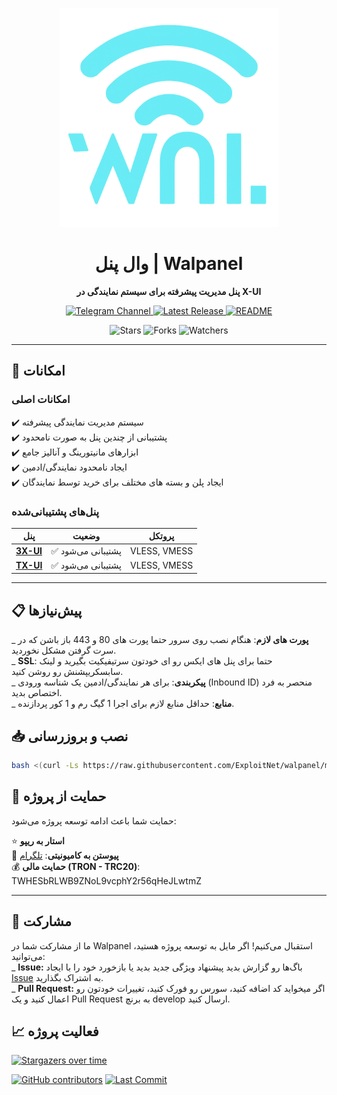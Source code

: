 <p align="center">
  <img width="350px" src="./media/walpanel.png" alt="Walpanel">
  <h1 align="center">وال پنل | Walpanel</h1>
  <p align="center"><b>پنل مدیریت پیشرفته برای سیستم نمایندگی در X-UI</b></p>
  
  <p align="center">
    <a href="https://t.me/primez_dev">
      <img src="https://img.shields.io/badge/Telegram-Channel-blue?style=for-the-badge&logo=telegram" alt="Telegram Channel">
    </a>
    <a href="https://github.com/primeZdev/walpanel/releases">
      <img src="https://img.shields.io/github/v/release/primeZdev/walpanel?style=for-the-badge&color=orange" alt="Latest Release">
    </a>
        </a>
          <a href="README.md">
        <img src="https://img.shields.io/badge/README-EN-green?style=for-the-badge" alt="README">
      </a>
  </p>
</p>

<div align="center">
  <img src="https://img.shields.io/github/stars/primeZdev/walpanel?style=social" alt="Stars">
  <img src="https://img.shields.io/github/forks/primeZdev/walpanel?style=social" alt="Forks">
  <img src="https://img.shields.io/github/watchers/primeZdev/walpanel?style=social" alt="Watchers">
</div>

---

## 🚀 **امکانات**

### امکانات اصلی

✔️ سیستم مدیریت نمایندگی پیشرفته  
✔️ پشتیبانی از چندین پنل به صورت نامحدود  
✔️ ابزارهای مانیتورینگ و آنالیز جامع  
✔️ ایجاد نامحدود نمایندگی/ادمین  
✔️ ایجاد پلن و بسته های مختلف برای خرید توسط نمایندگان   

### پنل‌های پشتیبانی‌شده

| پنل      | وضعیت        | پروتکل      |
| -------- | ------------ | ----------- |
| **[3X-UI](https://github.com/MHSanaei/3x-ui)** | ✅ پشتیبانی می‌شود | VLESS, VMESS |
| **[TX-UI](https://github.com/AghayeCoder/tx-ui)** | ✅ پشتیبانی می‌شود | VLESS, VMESS |

---

## **📋 پیش‌نیازها**

_ **پورت های لازم**: هنگام نصب روی سرور حتما پورت های 80 و 443 باز باشن که در سرت گرفتن مشکل نخوردید.   
_ **SSL**: حتما برای پنل های ایکس رو ای خودتون سرتیفیکیت بگیرید و لینک سابسکریپشنش رو روشن کنید.  
_ **پیکربندی**: برای هر نمایندگی/ادمین یک شناسه ورودی (Inbound ID) منحصر به فرد اختصاص بدید.  
_ **منابع**: حداقل منابع لازم برای اجرا 1 گیگ رم و 1 کور پردازنده.    

## **📥 نصب و بروزرسانی**

```bash
bash <(curl -Ls https://raw.githubusercontent.com/ExploitNet/walpanel/master/install.sh)
```

## **💖 حمایت از پروژه**

حمایت شما باعث ادامه توسعه پروژه می‌شود:

⭐ **استار به ریپو**  
💬 **پیوستن به کامیونیتی**: [تلگرام](https://t.me/primez_dev)  
💰 **حمایت مالی (TRON - TRC20)**: TWHESbRLWB9ZNoL9vcphY2r56qHeJLwtmZ

---

## 🤝 مشارکت

ما از مشارکت شما در Walpanel استقبال می‌کنیم! اگر مایل به توسعه پروژه هستید، می‌توانید:   
_ **Issue:** باگ‌ها رو گزارش بدید پیشنهاد ویژگی جدید بدید یا بازخورد خود را با ایجاد [Issue](https://github.com/ExploitNet/walpanel/issues) به اشتراک بگذارید.   
_ **Pull Request:** اگر میخواید کد اضافه کنید، سورس رو فورک کنید، تغییرات خودتون رو اعمال کنید و یک Pull Request به برنچ develop ارسال کنید.

## **📈 فعالیت پروژه**

[![Stargazers over time](https://starchart.cc/ExploitNet/walpanel.svg?variant=adaptive)](https://starchart.cc/ExploitNet/walpanel)

[![GitHub contributors](https://img.shields.io/github/contributors/ExploitNet/walpanel?style=flat-square)](https://github.com/ExploitNet/walpanel/graphs/contributors)
[![Last Commit](https://img.shields.io/github/last-commit/ExploitNet/walpanel?style=flat-square)](https://github.com/ExploitNet/walpanel/commits/master)
